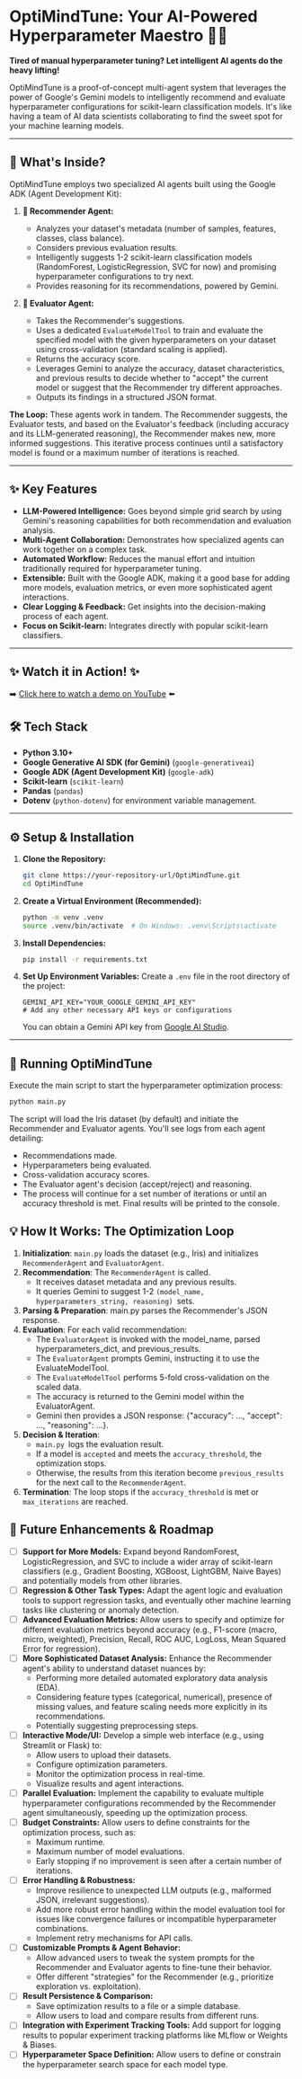 # OptiMindTune: Your AI-Powered Hyperparameter Maestro 🧠✨

**Tired of manual hyperparameter tuning? Let intelligent AI agents do the heavy lifting!**

OptiMindTune is a proof-of-concept multi-agent system that leverages the power of Google's Gemini models to intelligently recommend and evaluate hyperparameter configurations for scikit-learn classification models. It's like having a team of AI data scientists collaborating to find the sweet spot for your machine learning models.

---

## 🚀 What's Inside?

OptiMindTune employs two specialized AI agents built using the Google ADK (Agent Development Kit):

1.  **🤖 Recommender Agent:**
    * Analyzes your dataset's metadata (number of samples, features, classes, class balance).
    * Considers previous evaluation results.
    * Intelligently suggests 1-2 scikit-learn classification models (RandomForest, LogisticRegression, SVC for now) and promising hyperparameter configurations to try next.
    * Provides reasoning for its recommendations, powered by Gemini.

2.  **🧐 Evaluator Agent:**
    * Takes the Recommender's suggestions.
    * Uses a dedicated `EvaluateModelTool` to train and evaluate the specified model with the given hyperparameters on your dataset using cross-validation (standard scaling is applied).
    * Returns the accuracy score.
    * Leverages Gemini to analyze the accuracy, dataset characteristics, and previous results to decide whether to "accept" the current model or suggest that the Recommender try different approaches.
    * Outputs its findings in a structured JSON format.

**The Loop:** These agents work in tandem. The Recommender suggests, the Evaluator tests, and based on the Evaluator's feedback (including accuracy and its LLM-generated reasoning), the Recommender makes new, more informed suggestions. This iterative process continues until a satisfactory model is found or a maximum number of iterations is reached.

---

## ✨ Key Features

* **LLM-Powered Intelligence:** Goes beyond simple grid search by using Gemini's reasoning capabilities for both recommendation and evaluation analysis.
* **Multi-Agent Collaboration:** Demonstrates how specialized agents can work together on a complex task.
* **Automated Workflow:** Reduces the manual effort and intuition traditionally required for hyperparameter tuning.
* **Extensible:** Built with the Google ADK, making it a good base for adding more models, evaluation metrics, or even more sophisticated agent interactions.
* **Clear Logging & Feedback:** Get insights into the decision-making process of each agent.
* **Focus on Scikit-learn:** Integrates directly with popular scikit-learn classifiers.

---


## ✨ Watch it in Action! ✨

➡️ [Click here to watch a demo on YouTube](https://www.youtube.com/watch?v=zjOnTD5T43M) ⬅️


## 🛠️ Tech Stack

* **Python 3.10+**
* **Google Generative AI SDK (for Gemini)** (`google-generativeai`)
* **Google ADK (Agent Development Kit)** (`google-adk`) 
* **Scikit-learn** (`scikit-learn`)
* **Pandas** (`pandas`)
* **Dotenv** (`python-dotenv`) for environment variable management.

---
## ⚙️ Setup & Installation

1.  **Clone the Repository:**
    ```bash
    git clone https://your-repository-url/OptiMindTune.git
    cd OptiMindTune
    ```

2.  **Create a Virtual Environment (Recommended):**
    ```bash
    python -m venv .venv
    source .venv/bin/activate  # On Windows: .venv\Scripts\activate
    ```

3.  **Install Dependencies:**
    ```bash
    pip install -r requirements.txt
    ```

4.  **Set Up Environment Variables:**
    Create a `.env` file in the root directory of the project:
    ```env
    GEMINI_API_KEY="YOUR_GOOGLE_GEMINI_API_KEY"
    # Add any other necessary API keys or configurations
    ```
    You can obtain a Gemini API key from [Google AI Studio](https://aistudio.google.com/app/apikey).

---

## 🚀 Running OptiMindTune

Execute the main script to start the hyperparameter optimization process:

```bash
python main.py
```

The script will load the Iris dataset (by default) and initiate the Recommender and Evaluator agents. You'll see logs from each agent detailing:

- Recommendations made.
- Hyperparameters being evaluated.
- Cross-validation accuracy scores.
- The Evaluator agent's decision (accept/reject) and reasoning.
- The process will continue for a set number of iterations or until an accuracy threshold is met. Final results will be printed to the console.

## 💡 How It Works: The Optimization Loop
1. **Initialization**: `main.py` loads the dataset (e.g., Iris) and initializes `RecommenderAgent` and `EvaluatorAgent`.
2. **Recommendation**: The `RecommenderAgent` is called.
    - It receives dataset metadata and any previous results.
    - It queries Gemini to suggest 1-2 `(model_name, hyperparameters_string, reasoning) `sets.
3. **Parsing & Preparation**: main.py parses the Recommender's JSON response.
4. **Evaluation**: For each valid recommendation:
    - The `EvaluatorAgent` is invoked with the model_name, parsed hyperparameters_dict, and previous_results.
    - The `EvaluatorAgent` prompts Gemini, instructing it to use the EvaluateModelTool.
    - The `EvaluateModelTool` performs 5-fold cross-validation on the scaled data.
    - The accuracy is returned to the Gemini model within the EvaluatorAgent.
    - Gemini then provides a JSON response: {"accuracy": ..., "accept": ..., "reasoning": ...}.
5. **Decision & Iteration**:
    - `main.py `logs the evaluation result.
    - If a model is `accepted` and meets the `accuracy_threshold`, the optimization stops.
    - Otherwise, the results from this iteration become `previous_results` for the next call to the `RecommenderAgent`.
6. **Termination**: The loop stops if the `accuracy_threshold` is met or `max_iterations` are reached.

## 🔮 Future Enhancements & Roadmap

- [ ] **Support for More Models:** Expand beyond RandomForest, LogisticRegression, and SVC to include a wider array of scikit-learn classifiers (e.g., Gradient Boosting, XGBoost, LightGBM, Naive Bayes) and potentially models from other libraries.
- [ ] **Regression & Other Task Types:** Adapt the agent logic and evaluation tools to support regression tasks, and eventually other machine learning tasks like clustering or anomaly detection.
- [ ] **Advanced Evaluation Metrics:** Allow users to specify and optimize for different evaluation metrics beyond accuracy (e.g., F1-score (macro, micro, weighted), Precision, Recall, ROC AUC, LogLoss, Mean Squared Error for regression).
- [ ] **More Sophisticated Dataset Analysis:** Enhance the Recommender agent's ability to understand dataset nuances by:
    -   Performing more detailed automated exploratory data analysis (EDA).
    -   Considering feature types (categorical, numerical), presence of missing values, and feature scaling needs more explicitly in its recommendations.
    -   Potentially suggesting preprocessing steps.
- [ ] **Interactive Mode/UI:** Develop a simple web interface (e.g., using Streamlit or Flask) to:
    -   Allow users to upload their datasets.
    -   Configure optimization parameters.
    -   Monitor the optimization process in real-time.
    -   Visualize results and agent interactions.
- [ ] **Parallel Evaluation:** Implement the capability to evaluate multiple hyperparameter configurations recommended by the Recommender agent simultaneously, speeding up the optimization process.
- [ ] **Budget Constraints:** Allow users to define constraints for the optimization process, such as:
    -   Maximum runtime.
    -   Maximum number of model evaluations.
    -   Early stopping if no improvement is seen after a certain number of iterations.
- [ ] **Error Handling & Robustness:**
    -   Improve resilience to unexpected LLM outputs (e.g., malformed JSON, irrelevant suggestions).
    -   Add more robust error handling within the model evaluation tool for issues like convergence failures or incompatible hyperparameter combinations.
    -   Implement retry mechanisms for API calls.
- [ ] **Customizable Prompts & Agent Behavior:**
    -   Allow advanced users to tweak the system prompts for the Recommender and Evaluator agents to fine-tune their behavior.
    -   Offer different "strategies" for the Recommender (e.g., prioritize exploration vs. exploitation).
- [ ] **Result Persistence & Comparison:**
    -   Save optimization results to a file or a simple database.
    -   Allow users to load and compare results from different runs.
- [ ] **Integration with Experiment Tracking Tools:** Add support for logging results to popular experiment tracking platforms like MLflow or Weights & Biases.
- [ ] **Hyperparameter Space Definition:** Allow users to define or constrain the hyperparameter search space for each model type.